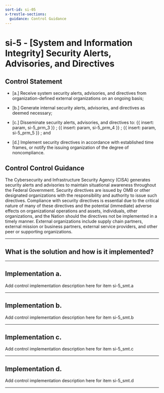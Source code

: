 ```yaml
---
sort-id: si-05
x-trestle-sections:
  guidance: Control Guidance
---
```


# si-5 - \[System and Information Integrity\] Security Alerts, Advisories, and Directives

## Control Statement

- \[a.\] Receive system security alerts, advisories, and directives from organization-defined external organizations on an ongoing basis;

- \[b.\] Generate internal security alerts, advisories, and directives as deemed necessary;

- \[c.\] Disseminate security alerts, advisories, and directives to:  {{ insert: param, si-5_prm_3 }} ;  {{ insert: param, si-5_prm_4 }} ;  {{ insert: param, si-5_prm_5 }} ; and

- \[d.\] Implement security directives in accordance with established time frames, or notify the issuing organization of the degree of noncompliance.

## Control Control Guidance

The Cybersecurity and Infrastructure Security Agency (CISA) generates security alerts and advisories to maintain situational awareness throughout the Federal Government. Security directives are issued by OMB or other designated organizations with the responsibility and authority to issue such directives. Compliance with security directives is essential due to the critical nature of many of these directives and the potential (immediate) adverse effects on organizational operations and assets, individuals, other organizations, and the Nation should the directives not be implemented in a timely manner. External organizations include supply chain partners, external mission or business partners, external service providers, and other peer or supporting organizations.

______________________________________________________________________

## What is the solution and how is it implemented?

<!-- Please leave this section blank and enter implementation details in the parts below. -->

______________________________________________________________________

## Implementation a.

Add control implementation description here for item si-5_smt.a

______________________________________________________________________

## Implementation b.

Add control implementation description here for item si-5_smt.b

______________________________________________________________________

## Implementation c.

Add control implementation description here for item si-5_smt.c

______________________________________________________________________

## Implementation d.

Add control implementation description here for item si-5_smt.d

______________________________________________________________________
